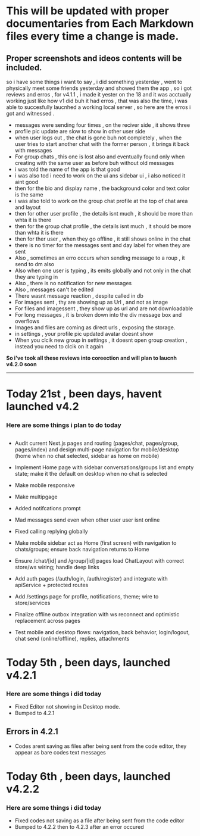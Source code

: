 # This will be updated with proper documentaries from Each Markdown files every time a change is made.

## Proper screenshots and ideos contents will be included.

so i have some things i want to say , i did something yesterday , went to physically meet some friends yesterday and showed them the app , so i got reviews and erros , for v4.1.1 , i made it yester on the 18 and it was acctually working just like how v1 did buh it had erros , that was also the time, i was able to succesfully laucnhed a working local server , so here are the erros i got and witnessed .
 
 - messages were sending four times , on the reciver side , it shows three 
 - profile pic update are slow to show in other user side 
 - when user logs out , the chat is gone  buh not completely , when the user tries to start another chat with the former person , it brings it back with messages
 - For group chats , this one is lost also and eventually found only when creating with the same user as before buh without old messages 
 - i was told the name of the app is that good
 - i was also tod i need to work on the ui ans sidebar ui , i also noticed it aint good 
 - then for the bio and display name , the background color and text color is the same 
 - i was also told to work on the group chat profile at the top of chat area and layout 
 - then for other user profile , the details isnt much , it should be more than whta it is there 
 - then for the group chat profile , the details isnt much , it should be more than whta it is there 
 - then for ther user , when they go offline , it still shows online in the chat 
 - there is no timer for the messages sent and day label for when they are sent 
 - Also , sometimes an erro occurs when sending message to a roup , it send to dm also 
 - Also when one user is typing , its emits globally and not only in the chat they are typing in
 - Also , there is no notification for new messages
 - Also , messages can't be edited
 - There wasnt message reaction , despite called in db 
 - For images sent , thy are showing up as Url , and not as image 
 - For files and imagessent , they show up as url and are not downloadable
 - For long messages , it is broken down into the div message box and overflows
 - Images and files are coming as direct urls , exposing the storage.
 - in settings , your profile pic updated avatar doesnt show 
 - When you clcik new group in settings , it doesnt open group creation , instead you need to clcik on it again

 **So i've took all these reviews into coreection and will plan to laucnh v4.2.0 soon**

***

# Today 21st , been days, havent launched v4.2

### Here are some things i plan to do today 
##
- Audit current Next.js pages and routing (pages/chat, pages/group, pages/index) and design multi-page navigation for mobile/desktop (home when no chat selected, sidebar as home on mobile)

- Implement Home page with sidebar conversations/groups list and empty state; make it the default on desktop when no chat is selected
- Make mobile responsive
- Make multipgage
- Added notifcations prompt 
- Mad messages send even when other user user isnt online 
- Fixed calling replying globally
- Make mobile sidebar act as Home (first screen) with navigation to chats/groups; ensure back navigation returns to Home

- Ensure /chat/[id] and /group/[id] pages load ChatLayout with correct store/ws wiring; handle deep links

- Add auth pages (/auth/login, /auth/register) and integrate with apiService + protected routes

- Add /settings page for profile, notifications, theme; wire to store/services

- Finalize offline outbox integration with ws reconnect and optimistic replacement across pages

- Test mobile and desktop flows: navigation, back behavior, login/logout, chat send (online/offline), replies, attachments

# Today 5th , been days, launched v4.2.1

### Here are some things i did today

- Fixed Editor not showing in Desktop mode.
- Bumped to 4.2.1

## Errors in 4.2.1
 - Codes arent saving as files after being sent from the code editor, they appear as bare codes text messages 


# Today 6th , been days, launched v4.2.2

### Here are some things i did today

- Fixed codes not saving as a file after being sent from the code editor
- Bumped to 4.2.2 then to 4.2.3 after an error occured 